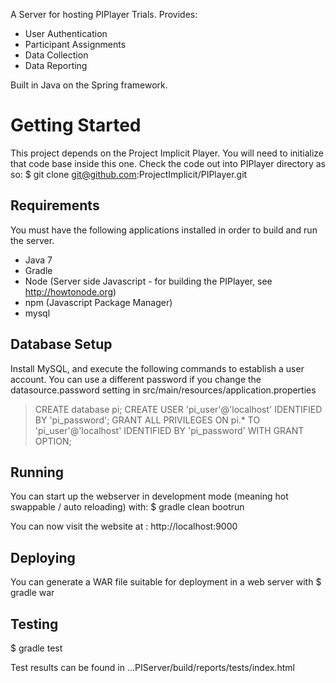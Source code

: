 
A Server for hosting PIPlayer Trials.  Provides:
* User Authentication
* Participant Assignments
* Data Collection
* Data Reporting

Built in Java on the Spring framework.

Getting Started
===============
This project depends on the Project Implicit Player.  You will need to initialize that code base inside this one.  Check the code out into PIPlayer directory as so:
$ git clone git@github.com:ProjectImplicit/PIPlayer.git

Requirements
---------------
You must have the following applications installed in order to build and run the server.
* Java 7
* Gradle
* Node (Server side Javascript - for building the PIPlayer, see http://howtonode.org)
* npm (Javascript Package Manager)
* mysql

Database Setup
---------------
Install MySQL, and execute the following commands to establish
a user account.  You can use a different password if you change
the datasource.password setting in src/main/resources/application.properties

> CREATE database pi;
> CREATE USER 'pi_user'@'localhost' IDENTIFIED BY 'pi_password';
> GRANT ALL PRIVILEGES ON pi.* TO 'pi_user'@'localhost' IDENTIFIED BY 'pi_password' WITH GRANT OPTION;


Running
--------
You can start up the webserver in development mode (meaning hot swappable / auto reloading) with:
$ gradle clean bootrun

You can now visit the website at : http://localhost:9000

Deploying
--------
You can generate a WAR file suitable for deployment in a web server with 
$ gradle war

Testing
--------
$ gradle test

Test results can be found in  ...PIServer/build/reports/tests/index.html



